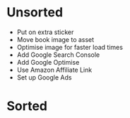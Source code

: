 # Unsorted

- Put on extra sticker
- Move book image to asset
- Optimise image for faster load times
- Add Google Search Console
- Add Google Optimise
- Use Amazon Affiliate Link
- Set up Google Ads

# Sorted
